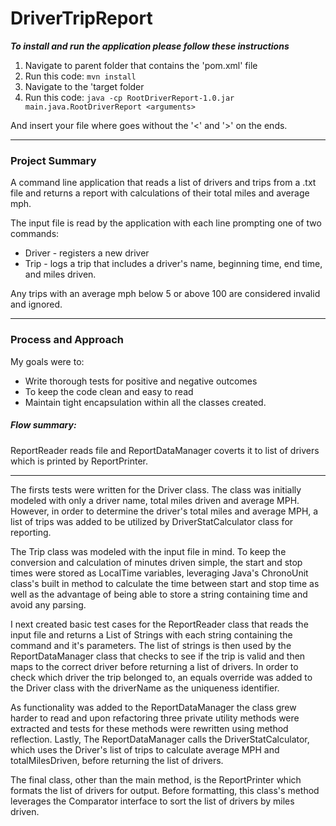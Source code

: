 DriverTripReport
======

<b>*To install and run the application please follow these instructions* </b>

1. Navigate to parent folder that contains the 'pom.xml' file
2. Run this code: `mvn install`
3. Navigate to the  'target folder 
4. Run this code: `java -cp RootDriverReport-1.0.jar main.java.RootDriverReport <arguments>`

And insert your file where <arguments> goes without the '<' and '>' on the ends.

***
### Project Summary

A command line application that reads a list of drivers and trips from a .txt file and returns a report with calculations of their total miles and average mph. 

The input file is read by the application with each line prompting one of two commands: 
+ Driver - registers a new driver
+ Trip - logs a trip that includes a driver's name, beginning time, end time, and miles driven.

Any trips with an average mph below 5 or above 100 are considered invalid and ignored.
***
### Process and Approach

My goals were to:
+ Write thorough tests for positive and negative outcomes 
+ To keep the code clean and easy to read
+ Maintain tight encapsulation within all the classes created.

##### Flow summary:

ReportReader reads file and ReportDataManager coverts it to list of drivers which is printed by ReportPrinter.
***

The firsts tests were written for the Driver class. The class was initially modeled with only a driver name, total miles driven and average MPH. However, in order to determine the driver's total miles and average MPH, a list of trips was added to be utilized by DriverStatCalculator class for reporting.

The Trip class was modeled with the input file in mind. To keep the conversion and calculation of minutes driven simple, the start and stop times were stored as LocalTime variables, leveraging Java's ChronoUnit class's built in method to calculate the time between start and stop time as well as the advantage of being able to store a string containing time and avoid any parsing. 

I next created basic test cases for the ReportReader class that reads the input file and returns a List of Strings with each string containing the command and it's parameters. The list of strings is then used by the ReportDataManager class that checks to see if the trip is valid and then maps to the correct driver before returning a list of drivers. In order to check which driver the trip belonged to, an equals override was added to the Driver class with the driverName as the uniqueness identifier.

As functionality was added to the ReportDataManager the class grew harder to read and upon refactoring three private utility methods were extracted and tests for these methods were rewritten using method reflection. Lastly, The ReportDataManager calls the DriverStatCalculator, which uses the Driver's list of trips to calculate average MPH and totalMilesDriven, before returning the list of drivers. 

The final class, other than the main method, is the ReportPrinter which formats the list of drivers for output. Before formatting, this class's method leverages the Comparator interface to sort the list of drivers by miles driven.


